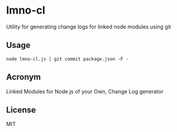 # lmno-cl

Utility for generating change logs for linked node modules using git

## Usage



    node lmno-cl.js | git commit package.json -F -

## Acronym

Linked Modules for Node.js of your Own, Change Log generator

## License


MIT

